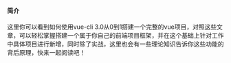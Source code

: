 #### 简介
这里你可以看到如何使用vue-cli 3.0从0到1搭建一个完整的vue项目，对照这些文章，可以轻松掌握搭建一个属于你自己的前端项目框架，并在这个基础上针对工作中具体项目进行新增，同时除了实战，这里也会有一些理论知识告诉你这些功能的背后原理，快来一起阅读吧！

<style>
    .page p, div, ol {
        font-size: 14px;
    }
</style>

